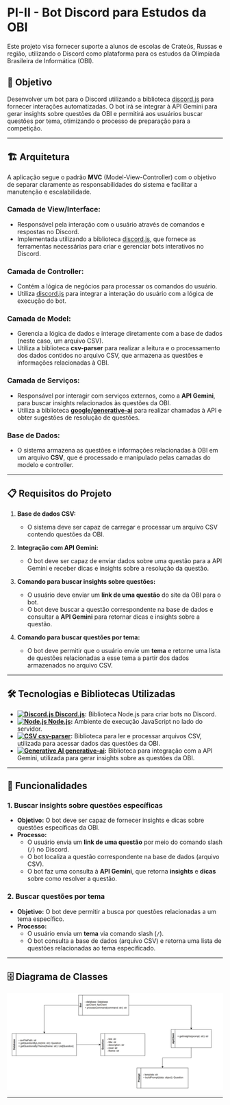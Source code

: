 # PI-II - Bot Discord para Estudos da OBI

Este projeto visa fornecer suporte a alunos de escolas de Crateús, Russas e região, utilizando o Discord como plataforma para os estudos da Olimpíada Brasileira de Informática (OBI).

## 🎯 Objetivo

Desenvolver um bot para o Discord utilizando a biblioteca [discord.js](https://discord.js.org/) para fornecer interações automatizadas. O bot irá se integrar à API Gemini para gerar insights sobre questões da OBI e permitirá aos usuários buscar questões por tema, otimizando o processo de preparação para a competição.

---

## 🏗️ Arquitetura

A aplicação segue o padrão **MVC** (Model-View-Controller) com o objetivo de separar claramente as responsabilidades do sistema e facilitar a manutenção e escalabilidade.

### **Camada de View/Interface:**
- Responsável pela interação com o usuário através de comandos e respostas no Discord.
- Implementada utilizando a biblioteca [discord.js](https://discord.js.org/), que fornece as ferramentas necessárias para criar e gerenciar bots interativos no Discord.

### **Camada de Controller:**
- Contém a lógica de negócios para processar os comandos do usuário.
- Utiliza [discord.js](https://discord.js.org/) para integrar a interação do usuário com a lógica de execução do bot.

### **Camada de Model:**
- Gerencia a lógica de dados e interage diretamente com a base de dados (neste caso, um arquivo CSV).
- Utiliza a biblioteca **csv-parser** para realizar a leitura e o processamento dos dados contidos no arquivo CSV, que armazena as questões e informações relacionadas à OBI.

### **Camada de Serviços:**
- Responsável por interagir com serviços externos, como a **API Gemini**, para buscar insights relacionados às questões da OBI.
- Utiliza a biblioteca **[google/generative-ai](https://ai.google.dev/)** para realizar chamadas à API e obter sugestões de resolução de questões.

### **Base de Dados:**
- O sistema armazena as questões e informações relacionadas à OBI em um arquivo **CSV**, que é processado e manipulado pelas camadas do modelo e controller.

---

## 📋 Requisitos do Projeto

1. **Base de dados CSV:**
   - O sistema deve ser capaz de carregar e processar um arquivo CSV contendo questões da OBI.

2. **Integração com API Gemini:**
   - O bot deve ser capaz de enviar dados sobre uma questão para a API Gemini e receber dicas e insights sobre a resolução da questão.

3. **Comando para buscar insights sobre questões:**  
   - O usuário deve enviar um **link de uma questão** do site da OBI para o bot.
   - O bot deve buscar a questão correspondente na base de dados e consultar a **API Gemini** para retornar dicas e insights sobre a questão.

4. **Comando para buscar questões por tema:**  
   - O bot deve permitir que o usuário envie um **tema** e retorne uma lista de questões relacionadas a esse tema a partir dos dados armazenados no arquivo CSV.

---

## 🛠️ Tecnologias e Bibliotecas Utilizadas

- **[![Discord.js](https://img.icons8.com/color/20/discord-logo.png) Discord.js](https://discord.js.org/):** Biblioteca Node.js para criar bots no Discord.  
- **[![Node.js](https://img.icons8.com/fluency/20/node-js.png) Node.js](https://nodejs.org/):** Ambiente de execução JavaScript no lado do servidor.  
- **[![CSV](https://img.icons8.com/ios/20/ffffff/csv.png) csv-parser](https://www.npmjs.com/package/csv-parser):** Biblioteca para ler e processar arquivos CSV, utilizada para acessar dados das questões da OBI.  
- **[![Generative AI](https://img.icons8.com/fluency/20/artificial-intelligence.png) generative-ai](https://ai.google.dev/):** Biblioteca para integração com a API Gemini, utilizada para gerar insights sobre as questões da OBI.

---

## 📜 Funcionalidades

### 1. **Buscar insights sobre questões específicas**
- **Objetivo:** O bot deve ser capaz de fornecer insights e dicas sobre questões específicas da OBI.
- **Processo:**
  - O usuário envia um **link de uma questão** por meio do comando slash (`/`) no Discord.
  - O bot localiza a questão correspondente na base de dados (arquivo CSV).
  - O bot faz uma consulta à **API Gemini**, que retorna **insights** e **dicas** sobre como resolver a questão.

### 2. **Buscar questões por tema**
- **Objetivo:** O bot deve permitir a busca por questões relacionadas a um tema específico.
- **Processo:**
  - O usuário envia um **tema** via comando slash (`/`).
  - O bot consulta a base de dados (arquivo CSV) e retorna uma lista de questões relacionadas ao tema especificado.

---

## 🗄️ Diagrama de Classes 
![Diagrama de Classes](./doc/DiagramaDeClasses.jpg)

---
